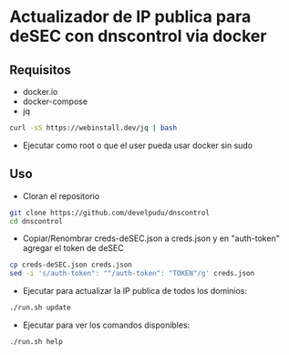# Actualizador de IP publica para deSEC con dnscontrol via docker
## Requisitos
* docker.io 
* docker-compose
* jq
```bash
curl -sS https://webinstall.dev/jq | bash
```
* Ejecutar como root o que el user pueda usar docker sin sudo
## Uso
* Cloran el repositorio
```bash
git clone https://github.com/develpudu/dnscontrol
cd dnscontrol
```
* Copiar/Renombrar creds-deSEC.json a creds.json y en "auth-token" agregar el token de deSEC
```bash
cp creds-deSEC.json creds.json
sed -i 's/auth-token": ""/auth-token": "TOKEN"/g' creds.json
```
* Ejecutar para actualizar la IP publica de todos los dominios:
```bash
./run.sh update
```
* Ejecutar para ver los comandos disponibles:
```bash
./run.sh help
```

